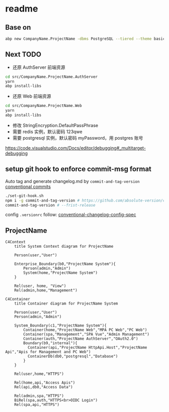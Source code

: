 # readme

## Base on

``` bash
abp new CompanyName.ProjectName -dbms PostgreSQL --tiered --theme basic -csf
```

## Next TODO

- 还原 AuthServer 前端资源

```bash
cd src/CompanyName.ProjectName.AuthServer
yarn
abp install-libs
```

- 还原 Web 前端资源

```bash
cd src/CompanyName.ProjectName.Web 
yarn
abp install-libs
```

- 修改 StringEncryption.DefaultPassPhrase
- 需要 redis 实例，默认密码 123qwe
- 需要 postgresql 实例，默认密码 myPassword，用 postgres 账号

https://code.visualstudio.com/Docs/editor/debugging#_multitarget-debugging


## setup git hook to enforce commit-msg format

Auto tag and generate changelog.md by `commit-and-tag-version`
[conventional commits](https://www.conventionalcommits.org/en/v1.0.0/#summary)

```bash
./set-git-hook.sh
npm i -g commit-and-tag-version # https://github.com/absolute-version/commit-and-tag-version#bumpfiles-packagefiles-and-updaters
commit-and-tag-version # --frist-release 
```

config `.versionrc` follow: [conventional-changelog-config-spec](https://github.com/conventional-changelog/conventional-changelog-config-spec/blob/master/versions/2.2.0/schema.json)


## ProjectName

```mermaid
C4Context
    title System Context diagram for ProjectName

    Person(user,"User")
    
    Enterprise_Boundary(b0,"ProjectName System"){
        Person(admin,"Admin")
        System(home,"ProjectName System")
    }

    Rel(user, home, "View")
    Rel(admin,home,"Management")

```

```mermaid
C4Container
    title Container diagram for ProjectName System

    Person(user,"User")
    Person(admin,"Admin")

    System_Boundary(c1,"ProjectName System"){
        Container(home,"ProjectName Web","MPA PC Web","PC Web")
        Container(spa,"Management","SPA Vue","Admin Management")
        Container(auth,"ProjectName AuthServer","OAuth2.0")    
        Boundary(b9,"internal"){
          Container(api,"ProjectName HttpApi.Host","ProjectName Api","Apis for Management and PC Web")
          ContainerDb(db0,"postgresql","Database")
        }
    }

    Rel(user,home,"HTTPS")
  
    Rel(home,api,"Access Apis")
    Rel(api,db0,"Access Data")

    Rel(admin,spa,"HTTPS")
    BiRel(spa,auth,"HTTPS<br>OIDC Login")
    Rel(spa,api,"HTTPS")

```